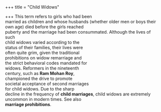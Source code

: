 +++
title = "Child Widows"

+++
This term refers to girls who had been  
married as children and whose husbands (whether older men or boys their  
own age) died before the girls reached  
puberty and the marriage had been consummated. Although the lives of such  
child widows varied according to the  
status of their families, their lives were  
often quite grim, given the traditional  
prohibitions on widow remarriage and  
the strict behavioral codes mandated for  
widows. Reformers in the nineteenth  
century, such as **Ram Mohan Roy**,  
championed the drive to promote  
societal acceptance of second marriages  
for child widows. Due to the sharp  
decline in the frequency of **child marriages**, child widows are extremely  
uncommon in modern times. See also  
**marriage prohibitions**.